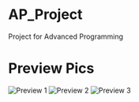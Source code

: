 # AP_Project
Project for Advanced Programming 

# Preview Pics

![Preview 1](path/to/pics/photo_2023-08-24_23-52-44.jpg)
![Preview 2](path/to/pics/photo_2023-08-24_23-53-05.jpg)
![Preview 3](path/to/pics/pics/photo_2023-08-24_23-53-29.jpg)


